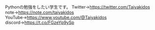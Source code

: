 Pythonの勉強をしたい学生です。
Twitter→https://twitter.com/Taiyakidos
note→https://note.com/taiyakidos
YouTube→https://www.youtube.com/@Taiyakidos
discord→https://t.co/FGzeYp9ySp
